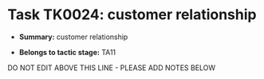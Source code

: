 # Task TK0024: customer relationship

* **Summary:** customer relationship

* **Belongs to tactic stage:** TA11

DO NOT EDIT ABOVE THIS LINE - PLEASE ADD NOTES BELOW